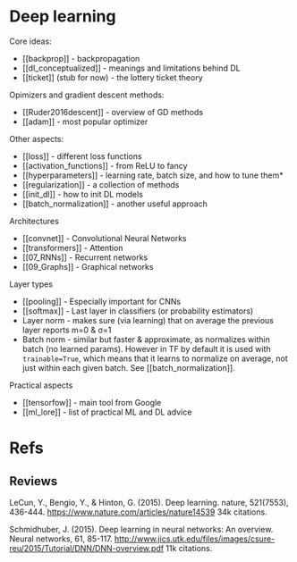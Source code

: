 # Deep learning

Core ideas:
* [[backprop]] - backpropagation
* [[dl_conceptualized]] - meanings and limitations behind DL
* [[ticket]] (stub for now) - the lottery ticket theory

Opimizers and gradient descent methods:
* [[Ruder2016descent]] - overview of GD methods
* [[adam]] - most popular optimizer

Other aspects:
* [[loss]] - different loss functions
* [[activation_functions]] - from ReLU to fancy
* [[hyperparameters]] - learning rate, batch size, and how to tune them* 
* [[regularization]] - a collection of methods
* [[init_dl]] - how to init DL models
* [[batch_normalization]] - another useful approach

Architectures
* [[convnet]] - Convolutional Neural Networks
* [[transformers]] - Attention
* [[07_RNNs]] - Recurrent networks
* [[09_Graphs]] - Graphical networks

Layer types
* [[pooling]] - Especially important for CNNs
* [[softmax]] - Last layer in classifiers (or probability estimators)
* Layer norm - makes sure (via learning) that on average the  previous layer reports m=0 & σ=1
* Batch norm - similar but faster & approximate, as normalizes within batch (no learned params). However in TF by default it is used with `trainable=True`, which means that it learns to normalize on average, not just within each given batch. See [[batch_normalization]].

Practical aspects
* [[tensorfow]] - main tool from Google
* [[ml_lore]] - list of practical ML and DL advice

# Refs

## Reviews

LeCun, Y., Bengio, Y., & Hinton, G. (2015). Deep learning. nature, 521(7553), 436-444.
https://www.nature.com/articles/nature14539
34k citations.

Schmidhuber, J. (2015). Deep learning in neural networks: An overview. Neural networks, 61, 85-117.
http://www.jics.utk.edu/files/images/csure-reu/2015/Tutorial/DNN/DNN-overview.pdf
11k citations.
